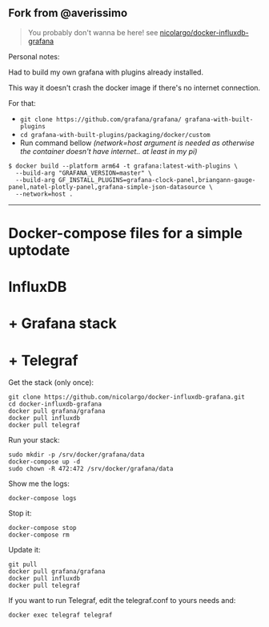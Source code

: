 ## Fork from @averissimo

> You probably don't wanna be here! see [nicolargo/docker-influxdb-grafana](https://github.com/nicolargo/docker-influxdb-grafana)

Personal notes:

Had to build my own grafana with plugins already installed.

This way it doesn't crash the docker image if there's no internet connection.

For that:

* `git clone https://github.com/grafana/grafana/ grafana-with-built-plugins`
* `cd grafana-with-built-plugins/packaging/docker/custom`
* Run command bellow *(network=host argument is needed as otherwise the container doesn't have internet.. at least in my pi)*

```
$ docker build --platform arm64 -t grafana:latest-with-plugins \
  --build-arg "GRAFANA_VERSION=master" \
  --build-arg GF_INSTALL_PLUGINS=grafana-clock-panel,briangann-gauge-panel,natel-plotly-panel,grafana-simple-json-datasource \
  --network=host .
```

---

# Docker-compose files for a simple uptodate
# InfluxDB
# + Grafana stack
# + Telegraf

Get the stack (only once):

```
git clone https://github.com/nicolargo/docker-influxdb-grafana.git
cd docker-influxdb-grafana
docker pull grafana/grafana
docker pull influxdb
docker pull telegraf
```

Run your stack:

```
sudo mkdir -p /srv/docker/grafana/data
docker-compose up -d
sudo chown -R 472:472 /srv/docker/grafana/data

```

Show me the logs:

```
docker-compose logs
```

Stop it:

```
docker-compose stop
docker-compose rm
```

Update it:

```
git pull
docker pull grafana/grafana
docker pull influxdb
docker pull telegraf
```

If you want to run Telegraf, edit the telegraf.conf to yours needs and:

```
docker exec telegraf telegraf
```
